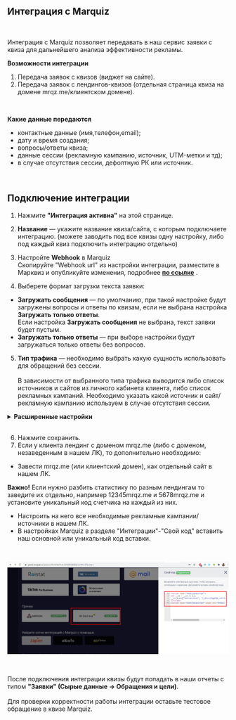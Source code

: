 ## Интеграция с Marquiz 
<br />

Интеграция с Marquiz позволяет передавать в наш сервис заявки с квиза для дальнейшего анализа эффективности рекламы. <br />

**Возможности интеграции**
1. Передача заявок с квизов (виджет на сайте).
2. Передача заявок с лендингов-квизов (отдельная страница квиза на домене mrqz.me/клиентском домене).
<br />

 **Какие данные передаются**
  
- контактные данные (имя,телефон,email);  
- дату и время создания;  
- вопросы/ответы квиза;
- данные сессии (рекламную кампанию, источник, UTM-метки и тд);  
- в случае отсутствия сессии, дефолтную РК или источник.
<br />  

## Подключение интеграции <br />

1. Нажмите **"Интеграция активна"** на этой странице.
2. **Название** — укажите название квиза/сайта, с которым подключаете интеграцию. (можете заводить под все квизы одну настройку, либо под каждый квиз подключить интеграцию отдельно) <br />
3. Настройте **Webhook** в Marquiz <br />
Скопируйте "Webhook url" из настройки интеграции, разместите в Марквиз и опубликуйте изменения, подробнее **[по ссылке](https://help.marquiz.ru/article/518)** .<br />  

4. Выберете формат загрузки текста заявки: <br />
  - **Загружать сообщения** —  по умолчанию, при такой настройке будут загружены вопросы и ответы по квизам, если не выбрана настройка **Загружать только ответы**. <br />
Если настройка **Загружать сообщения** не выбрана, текст заявки будет пустым. <br />
  - **Загружать только ответы** — при выборе настройки будут загружаться только ответы без вопросов. <br />  
5. **Тип трафика** — необходимо выбрать какую сущность использовать для обращений без сессии.<br />  
В зависимости от выбранного типа трафика выводится либо список источников и сайтов  из личного кабинета клиента, либо список рекламных кампаний. Необходимо указать какой источник и сайт/рекламную кампанию используем в случае отсутствия сессии. <br /> 

<details>
  <summary style="font-weight:bold;"> Расширенные настройки </summary> <br />

  При необходимости, выберите опции: <br />  
- **Игнорировать сессию** — при выборе все обращения будут загружаться принудительно в выбранную клиентом дефолтную РК или источник (в зависимости от выбранных выше значений).
- **Устанавливать теги** — при выборе появится список тегов из ЛК. Необходимо выбрать из данного списка какой тег будет проставляться на обращения с настроенного квиза.
- **Загружать UTM метки** — при выборе будут передаваться UTM метки которые определил сервис Marquiz в текст заявки.

</details> 

<br />

6. Нажмите сохранить.  <br />
7. Если у клиента лендинг с доменом mrqz.me (либо с доменом, незаведенным в нашем ЛК), то дополнительно необходимо:
 - Завести mrqz.me (или клиентский домен), как отдельный сайт в нашем ЛК.
   
**Важно!** Если нужно разбить статистику по разным лендингам то заведите их отдельно, например 12345mrqz.me и 5678mrqz.me и установите уникальный код счетчика на каждый из них.

 - Настроить на него все необходимые рекламные кампании/источники в нашем ЛК.
 - В настройках Marquiz в разделе  "Интеграции"-"Свой код" вставить наш основной или уникальный код вставки.

<br />

![image](marquiz_code.png)

<br />


После подключения интеграции квизы будут попадать в наши отчеты с типом **"Заявки" (Сырые данные -> Обращения и цели)**. <br />  
Для проверки корректности работы интеграции оставьте тестовое обращение в квизе Marquiz.

